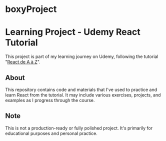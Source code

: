 # boxyProject

# Learning Project - Udemy React Tutorial

This project is part of my learning journey on Udemy, following the tutorial "[React de A à Z](https://www.ecole-du-web.net/p/react-de-a-a-z)".

## About

This repository contains code and materials that I've used to practice and learn React from the tutorial. It may include various exercises, projects, and examples as I progress through the course.

## Note

This is not a production-ready or fully polished project. It's primarily for educational purposes and personal practice.
